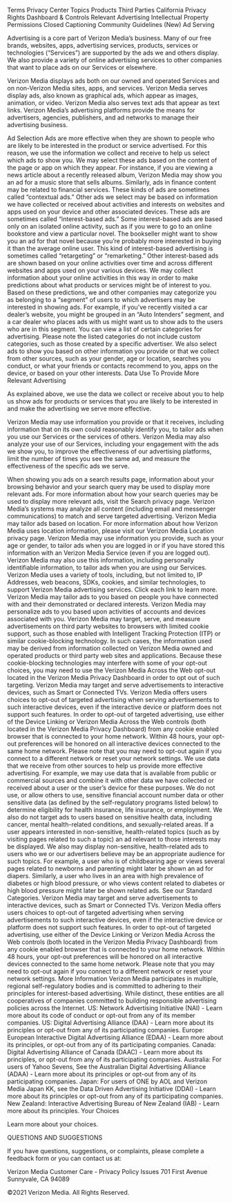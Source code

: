 Terms
Privacy Center
Topics
Products
Third Parties
California Privacy Rights
Dashboard & Controls
Relevant Advertising
Intellectual Property
Permissions
Closed Captioning
Community Guidelines (New)
Ad Serving

Advertising is a core part of Verizon Media’s business. Many of our free brands, websites, apps, advertising services, products, services or technologies (“Services”) are supported by the ads we and others display. We also provide a variety of online advertising services to other companies that want to place ads on our Services or elsewhere.

Verizon Media displays ads both on our owned and operated Services and on non-Verizon Media sites, apps, and services. Verizon Media serves display ads, also known as graphical ads, which appear as images, animation, or video. Verizon Media also serves text ads that appear as text links. Verizon Media’s advertising platforms provide the means for advertisers, agencies, publishers, and ad networks to manage their advertising business.

Ad Selection
Ads are more effective when they are shown to people who are likely to be interested in the product or service advertised. For this reason, we use the information we collect and receive to help us select which ads to show you.
We may select these ads based on the content of the page or app on which they appear. For instance, if you are viewing a news article about a recently released album, Verizon Media may show you an ad for a music store that sells albums. Similarly, ads in finance content may be related to financial services. These kinds of ads are sometimes called “contextual ads.”
Other ads we select may be based on information we have collected or received about activities and interests on websites and apps used on your device and other associated devices. These ads are sometimes called “interest-based ads.” Some interest-based ads are based only on an isolated online activity, such as if you were to go to an online bookstore and view a particular novel. The bookseller might want to show you an ad for that novel because you’re probably more interested in buying it than the average online user. This kind of interest-based advertising is sometimes called “retargeting” or “remarketing.”
Other interest-based ads are shown based on your online activities over time and across different websites and apps used on your various devices. We may collect information about your online activities in this way in order to make predictions about what products or services might be of interest to you. Based on these predictions, we and other companies may categorize you as belonging to a “segment” of users to which advertisers may be interested in showing ads. For example, if you’ve recently visited a car dealer’s website, you might be grouped in an “Auto Intenders” segment, and a car dealer who places ads with us might want us to show ads to the users who are in this segment. You can view a list of certain categories for advertising. Please note the listed categories do not include custom categories, such as those created by a specific advertiser.
We also select ads to show you based on other information you provide or that we collect from other sources, such as your gender, age or location, searches you conduct, or what your friends or contacts recommend to you, apps on the device, or based on your other interests.
Data Use To Provide More Relevant Advertising

As explained above, we use the data we collect or receive about you to help us show ads for products or services that you are likely to be interested in and make the advertising we serve more effective.

Verizon Media may use information you provide or that it receives, including information that on its own could reasonably identify you, to tailor ads when you use our Services or the services of others. Verizon Media may also analyze your use of our Services, including your engagement with the ads we show you, to improve the effectiveness of our advertising platforms, limit the number of times you see the same ad, and measure the effectiveness of the specific ads we serve.

When showing you ads on a search results page, information about your browsing behavior and your search query may be used to display more relevant ads. For more information about how your search queries may be used to display more relevant ads, visit the Search privacy page.
Verizon Media’s systems may analyze all content (including email and messenger communications) to match and serve targeted advertising.
Verizon Media may tailor ads based on location. For more information about how Verizon Media uses location information, please visit our Verizon Media Location privacy page.
Verizon Media may use information you provide, such as your age or gender, to tailor ads when you are logged in or if you have stored this information with an Verizon Media Service (even if you are logged out). Verizon Media may also use this information, including personally identifiable information, to tailor ads when you are using our Services.
Verizon Media uses a variety of tools, including, but not limited to, IP Addresses, web beacons, SDKs, cookies, and similar technologies, to support Verizon Media advertising services. Click each link to learn more.
Verizon Media may tailor ads to you based on people you have connected with and their demonstrated or declared interests.
Verizon Media may personalize ads to you based upon activities of accounts and devices associated with you.
Verizon Media may target, serve, and measure advertisements on third party websites to browsers with limited cookie support, such as those enabled with Intelligent Tracking Protection (ITP) or similar cookie-blocking technology. In such cases, the information used may be derived from information collected on Verizon Media owned and operated products or third party web sites and applications. Because these cookie-blocking technologies may interfere with some of your opt-out choices, you may need to use the Verizon Media Across the Web opt-out located in the Verizon Media Privacy Dashboard in order to opt out of such targeting.
Verizon Media may target and serve advertisements to interactive devices, such as Smart or Connected TVs. Verizon Media offers users choices to opt-out of targeted advertising when serving advertisements to such interactive devices, even if the interactive device or platform does not support such features. In order to opt-out of targeted advertising, use either of the Device Linking or Verizon Media Across the Web controls (both located in the Verizon Media Privacy Dashboard) from any cookie enabled browser that is connected to your home network. Within 48 hours, your opt-out preferences will be honored on all interactive devices connected to the same home network. Please note that you may need to opt-out again if you connect to a different network or reset your network settings.
We use data that we receive from other sources to help us provide more effective advertising. For example, we may use data that is available from public or commercial sources and combine it with other data we have collected or received about a user or the user’s device for these purposes.
We do not use, or allow others to use, sensitive financial account number data or other sensitive data (as defined by the self-regulatory programs listed below) to determine eligibility for health insurance, life insurance, or employment. We also do not target ads to users based on sensitive health data, including cancer, mental health-related conditions, and sexually-related areas.
If a user appears interested in non-sensitive, health-related topics (such as by visiting pages related to such a topic) an ad relevant to those interests may be displayed. We also may display non-sensitive, health-related ads to users who we or our advertisers believe may be an appropriate audience for such topics. For example, a user who is of childbearing age or views several pages related to newborns and parenting might later be shown an ad for diapers. Similarly, a user who lives in an area with high prevalence of diabetes or high blood pressure, or who views content related to diabetes or high blood pressure might later be shown related ads. See our Standard Categories.
Verizon Media may target and serve advertisements to interactive devices, such as Smart or Connected TVs. Verizon Media offers users choices to opt-out of targeted advertising when serving advertisements to such interactive devices, even if the interactive device or platform does not support such features. In order to opt-out of targeted advertising, use either of the Device Linking or Verizon Media Across the Web controls (both located in the Verizon Media Privacy Dashboard) from any cookie enabled browser that is connected to your home network. Within 48 hours, your opt-out preferences will be honored on all interactive devices connected to the same home network. Please note that you may need to opt-out again if you connect to a different network or reset your network settings.
More Information
Verizon Media participates in multiple, regional self-regulatory bodies and is committed to adhering to their principles for interest-based advertising. While distinct, these entities are all cooperatives of companies committed to building responsible advertising policies across the Internet.
US: Network Advertising Initiative (NAI) - Learn more about its code of conduct or opt-out from any of its member companies.
US: Digital Advertising Alliance (DAA) - Learn more about its principles or opt-out from any of its participating companies.
Europe: European Interactive Digital Advertising Alliance (EDAA) - Learn more about its principles, or opt-out from any of its participating companies.
Canada: Digital Advertising Alliance of Canada (DAAC) - Learn more about its principles, or opt-out from any of its participating companies.
Australia: For users of Yahoo Sevens, See the Australian Digital Advertising Alliance (ADAA) - Learn more about its principles or opt-out from any of its participating companies.
Japan: For users of ONE by AOL and Verizon Media Japan KK, see the Data Driven Advertising Initiative (DDAI) - Learn more about its principles or opt-out from any of its participating companies.
New Zealand: Interactive Advertising Bureau of New Zealand (IAB) - Learn more about its principles.
Your Choices

Learn more about your choices.

QUESTIONS AND SUGGESTIONS

If you have questions, suggestions, or complaints, please complete a feedback form or you can contact us at:

Verizon Media
Customer Care - Privacy Policy Issues
701 First Avenue
Sunnyvale, CA 94089

©2021 Verizon Media. All Rights Reserved.